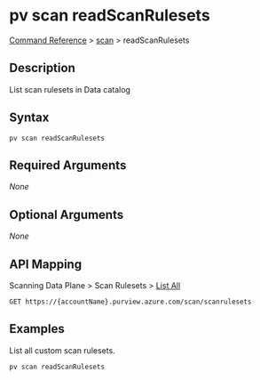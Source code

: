 # pv scan readScanRulesets
[Command Reference](../../../README.md#command-reference) > [scan](./main.md) > readScanRulesets

## Description
List scan rulesets in Data catalog

## Syntax
```
pv scan readScanRulesets
```

## Required Arguments
*None*

## Optional Arguments
*None*

## API Mapping
Scanning Data Plane > Scan Rulesets > [List All](https://docs.microsoft.com/en-us/rest/api/purview/scanningdataplane/scan-rulesets/list-all)
```
GET https://{accountName}.purview.azure.com/scan/scanrulesets
```

## Examples
List all custom scan rulesets.
```powershell
pv scan readScanRulesets
```